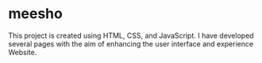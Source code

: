 # meesho
This project is created using HTML, CSS, and JavaScript. I have developed several pages with the aim of enhancing the user interface and experience Website.
